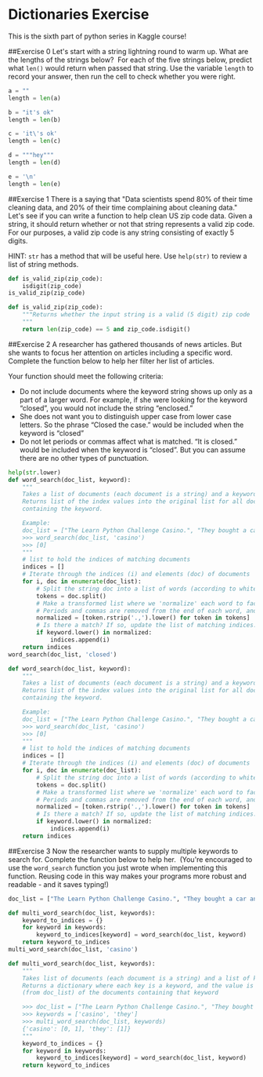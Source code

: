 # Dictionaries Exercise
This is the sixth part of python series in Kaggle course!

##Exercise 0
Let's start with a string lightning round to warm up. What are the lengths of the strings below?
​
For each of the five strings below, predict what `len()` would return when passed that string. Use the variable `length` to record your answer, then run the cell to check whether you were right.  
```Python
a = ""
length = len(a)
```
```Python
b = "it's ok"
length = len(b)
```
```Python
c = 'it\'s ok'
length = len(c)
```
```Python
d = """hey"""
length = len(d)
```
```Python
e = '\n'
length = len(e)
```
##Exercise 1
There is a saying that "Data scientists spend 80% of their time cleaning data, and 20% of their time complaining about cleaning data." Let's see if you can write a function to help clean US zip code data. Given a string, it should return whether or not that string represents a valid zip code. For our purposes, a valid zip code is any string consisting of exactly 5 digits.

HINT: `str` has a method that will be useful here. Use `help(str)` to review a list of string methods.
```Python
def is_valid_zip(zip_code):
    isdigit(zip_code)
is_valid_zip(zip_code)
```
```Python
def is_valid_zip(zip_code):
    """Returns whether the input string is a valid (5 digit) zip code
    """
    return len(zip_code) == 5 and zip_code.isdigit()
```
##Exercise 2
A researcher has gathered thousands of news articles. But she wants to focus her attention on articles including a specific word. Complete the function below to help her filter her list of articles.

Your function should meet the following criteria:

- Do not include documents where the keyword string shows up only as a part of a larger word. For example, if she were looking for the keyword “closed”, you would not include the string “enclosed.”
- She does not want you to distinguish upper case from lower case letters. So the phrase “Closed the case.” would be included when the keyword is “closed”
- Do not let periods or commas affect what is matched. “It is closed.” would be included when the keyword is “closed”. But you can assume there are no other types of punctuation.

```Python
help(str.lower)
def word_search(doc_list, keyword):
    """
    Takes a list of documents (each document is a string) and a keyword.
    Returns list of the index values into the original list for all documents
    containing the keyword.

    Example:
    doc_list = ["The Learn Python Challenge Casino.", "They bought a car", "Casinoville"]
    >>> word_search(doc_list, 'casino')
    >>> [0]
    """
    # list to hold the indices of matching documents
    indices = []
    # Iterate through the indices (i) and elements (doc) of documents
    for i, doc in enumerate(doc_list):
        # Split the string doc into a list of words (according to whitespace)
        tokens = doc.split()
        # Make a transformed list where we 'normalize' each word to facilitate matching.
        # Periods and commas are removed from the end of each word, and it's set to all lowercase.
        normalized = [token.rstrip('.,').lower() for token in tokens]
        # Is there a match? If so, update the list of matching indices.
        if keyword.lower() in normalized:
            indices.append(i)
    return indices
word_search(doc_list, 'closed')
```
```Python
def word_search(doc_list, keyword):
    """
    Takes a list of documents (each document is a string) and a keyword.
    Returns list of the index values into the original list for all documents
    containing the keyword.

    Example:
    doc_list = ["The Learn Python Challenge Casino.", "They bought a car", "Casinoville"]
    >>> word_search(doc_list, 'casino')
    >>> [0]
    """
    # list to hold the indices of matching documents
    indices = []
    # Iterate through the indices (i) and elements (doc) of documents
    for i, doc in enumerate(doc_list):
        # Split the string doc into a list of words (according to whitespace)
        tokens = doc.split()
        # Make a transformed list where we 'normalize' each word to facilitate matching.
        # Periods and commas are removed from the end of each word, and it's set to all lowercase.
        normalized = [token.rstrip('.,').lower() for token in tokens]
        # Is there a match? If so, update the list of matching indices.
        if keyword.lower() in normalized:
            indices.append(i)
    return indices
```
##Exercise 3
Now the researcher wants to supply multiple keywords to search for. Complete the function below to help her.
​
(You're encouraged to use the `word_search` function you just wrote when implementing this function. Reusing code in this way makes your programs more robust and readable - and it saves typing!)

```Python
doc_list = ["The Learn Python Challenge Casino.", "They bought a car and a casino", "Casinoville"]

def multi_word_search(doc_list, keywords):
    keyword_to_indices = {}
    for keyword in keywords:
        keyword_to_indices[keyword] = word_search(doc_list, keyword)
    return keyword_to_indices
multi_word_search(doc_list, 'casino')
```
```Python
def multi_word_search(doc_list, keywords):
    """
    Takes list of documents (each document is a string) and a list of keywords.  
    Returns a dictionary where each key is a keyword, and the value is a list of indices
    (from doc_list) of the documents containing that keyword

    >>> doc_list = ["The Learn Python Challenge Casino.", "They bought a car and a casino", "Casinoville"]
    >>> keywords = ['casino', 'they']
    >>> multi_word_search(doc_list, keywords)
    {'casino': [0, 1], 'they': [1]}
    """
    keyword_to_indices = {}
    for keyword in keywords:
        keyword_to_indices[keyword] = word_search(doc_list, keyword)
    return keyword_to_indices
```
